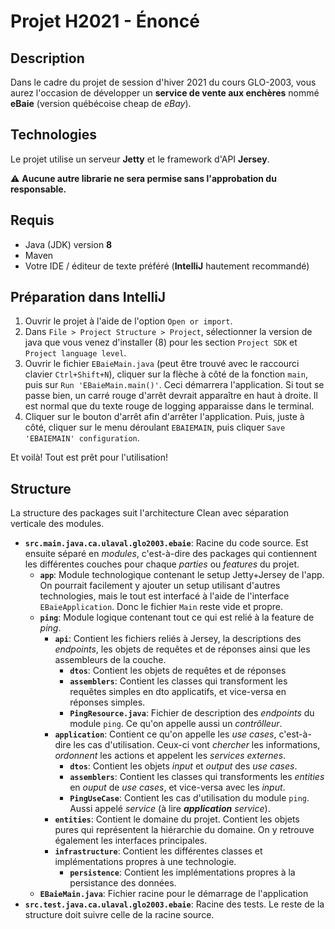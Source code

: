 # Projet H2021 - Énoncé

## Description

Dans le cadre du projet de session d'hiver 2021 du cours GLO-2003, vous aurez l'occasion de développer un **service de vente aux enchères** nommé **eBaie** (version québécoise cheap de *eBay*). 

## Technologies

Le projet utilise un serveur **Jetty** et le framework d'API **Jersey**.

:warning: **Aucune autre librarie ne sera permise sans l'approbation du responsable.**

## Requis

- Java (JDK) version **8**
- Maven
- Votre IDE / éditeur de texte préféré (**IntelliJ** hautement recommandé)

## Préparation dans IntelliJ

1. Ouvrir le projet à l'aide de l'option `Open or import`.
2. Dans `File > Project Structure > Project`, sélectionner la version de java que vous venez d'installer (8) pour les section `Project SDK` et `Project language level`.
3. Ouvrir le fichier `EBaieMain.java` (peut être trouvé avec le raccourci clavier `Ctrl+Shift+N`), cliquer sur la flèche à côté de la fonction `main`, puis sur `Run 'EBaieMain.main()'`. Ceci démarrera l'application. Si tout se passe bien, un carré rouge d'arrêt devrait apparaître en haut à droite. Il est normal que du texte rouge de logging apparaisse dans le terminal.
4. Cliquer sur le bouton d'arrêt afin d'arrêter l'application. Puis, juste à côté, cliquer sur le menu déroulant `EBAIEMAIN`, puis cliquer `Save 'EBAIEMAIN' configuration`.

Et voilà! Tout est prêt pour l'utilisation!

## Structure

La structure des packages suit l'architecture Clean avec séparation verticale des modules.

- **`src.main.java.ca.ulaval.glo2003.ebaie`**: Racine du code source. Est ensuite séparé en *modules*, c'est-à-dire des packages qui contiennent les différentes couches pour chaque *parties* ou *features* du projet.
  - **`app`**: Module technologique contenant le setup Jetty+Jersey de l'app. On pourrait facilement y ajouter un setup utilisant d'autres technologies, mais le tout est interfacé à l'aide de l'interface `EBaieApplication`. Donc le fichier `Main` reste vide et propre.
  - **`ping`**: Module logique contenant tout ce qui est relié à la feature de *ping*.
    - **`api`**: Contient les fichiers reliés à Jersey, la descriptions des *endpoints*, les objets de requêtes et de réponses ainsi que les assembleurs de la couche.
      - **`dtos`**: Contient les objets de requêtes et de réponses
      - **`assemblers`**: Contient les classes qui transforment les requêtes simples en dto applicatifs, et vice-versa en réponses simples.
      - **`PingResource.java`**: Fichier de description des *endpoints* du module `ping`. Ce qu'on appelle aussi un *contrôlleur*. 
    - **`application`**: Contient ce qu'on appelle les *use cases*, c'est-à-dire les cas d'utilisation. Ceux-ci vont *chercher* les informations, *ordonnent* les actions et appelent les *services externes*.
      - **`dtos`**: Contient les objets *input* et *output* des *use cases*.
      - **`assemblers`**: Contient les classes qui transforments les *entities* en *ouput* de *use cases*, et vice-versa avec les *input*.
      - **`PingUseCase`**: Contient les cas d'utilisation du module `ping`. Aussi appelé *service* (à lire ***application** service*).
    - **`entities`**: Contient le domaine du projet. Contient les objets pures qui représentent la hiérarchie du domaine. On y retrouve également les interfaces principales.
    - **`infrastructure`**: Contient les différentes classes et implémentations propres à une technologie.
      - **`persistence`**: Contient les implémentations propres à la persistance des données. 
  - **`EBaieMain.java`**: Fichier racine pour le démarrage de l'application
- **`src.test.java.ca.ulaval.glo2003.ebaie`**: Racine des tests. Le reste de la structure doit suivre celle de la racine source.
